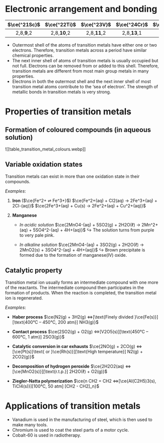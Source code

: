 # Electronic arrangement and bonding
| $\ce{^21Sc}$ | $\ce{^22Ti}$ | $\ce{^23V}$ | $\ce{^24Cr}$ | $\ce{^25Mn}$ | $\ce{^26Fe}$ | $\ce{^27Co}$ | $\ce{^28Ni}$ | $\ce{^29Cu}$ | $\ce{^30Zn}$ |
| :--: | :--: | :--: | :--: | :--: | :--: | :--: | :--: | :--: | :--: |
|2,8,**9**,2|2,8,**10**,2|2,8,**11**,2|2,8,**13**,1|2,8,**13**,2|2,8,**14**,2|2,8,**15**,2|2,8,**16**,2|2,8,**18**,1|2,8,**18**,2|
- Outermost shell of the atoms of transition metals have either one or two electrons. Therefore, transition metals across a period have similar chemical properties.
- The next inner shell of atoms of transition metals is usually occupied but not full. Electrons can be removed from or added to this shell. Therefore, transition metals are different from most main group metals in many properties.
- Electrons in both the outermost shell and the next inner shell of most transition metal atoms contribute to the ‘sea of electron’. The strength of metallic bonds in transition metals is very strong.

# Properties of transition metals
## Formation of coloured compounds (in aqueous solution)
![[table_transition_metal_colours.webp]]

## Variable oxidation states
Transition metals can exist in more than one oxidation state in their compounds.

*Examples*:
1. **Iron** ($\ce{Fe^2+ ⇌ Fe^3+}$)
   $\ce{Fe^2+(aq) + Cl2(aq) → 2Fe^3+(aq) + 2Cl-(aq)}$
   $\ce{2Fe^3+(aq) + Cu(s) → 2Fe^2+(aq) + Cu^2+(aq)}$

2. **Manganese**
	- *In acidic solution*
	  $\ce{2MnO4-(aq) + 5SO2(g) + 2H2O(ℓ) → 2Mn^2+(aq) + 5SO4^2-(aq) + 4H+(aq)}$
	  ↪ The solution turns from purple to very pale pink.

	- *In alkaline solution*
	  $\ce{2MnO4-(aq) + 3SO2(g) + 2H2O(ℓ) → 2MnO2(s) + 3SO4^2-(aq) + 4H+(aq)}$
	  ↪ Brown precipitate is formed due to the formation of manganese(IV) oxide.

## Catalytic property
Transition metal ion usually forms an intermediate compound with one more of the reactants. The intermediate compound then participates in the formation of products. When the reaction is completed, the transition metal ion is regenerated.

*Examples*:
- **Haber process**
  $\ce{N2(g) + 3H2(g) <=>[\text{Finely divided }\ce{Fe(s)}][\text{400°C – 450°C, 200 atm}] NH3(g)}$

- **Contact process**
  $\ce{2SO2(g) + O2(g) <=>[V2O5(s)][\text{450°C – 600°C, 1 atm}] 2SO3(g)}$

- **Catalytic conversion in car exhausts**
  $\ce{2NO(g) + 2CO(g) <=>[\ce{Pt(s)}\text{ or }\ce{Rh(s)}][\text{High temperature}] N2(g) + 2CO2(g)}$

- **Decomposition of hydrogen peroxide**
  $\ce{2H2O2(aq) <=>[\ce{MnO2(s)}][\text{r.t.p.}] 2H2O(ℓ) + O2(g)}$

- **Ziegler-Natta polymerization**
  $\ce{n CH2 = CH2 <=>[\ce{Al(C2H5)3(s), TiCl4(s)}][100°C, 50 atm] [CH2 - CH2]_n}$

# Applications of transition metals
- Vanadium is used in the manufacturing of steel, which is then used to make many tools.
- Chromium is used to coat the steel parts of a motor cycle.
- Cobalt-60 is used in radiotherapy.
